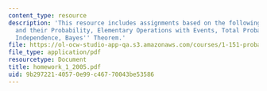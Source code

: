 ```yaml
---
content_type: resource
description: 'This resource includes assignments based on the following topics: Events
  and their Probability, Elementary Operations with Events, Total Probability Theorem,
  Independence, Bayes'' Theorem.'
file: https://ol-ocw-studio-app-qa.s3.amazonaws.com/courses/1-151-probability-and-statistics-in-engineering-spring-2005/9b29722140570e99c46770043be53586_homework_1_2005.pdf
file_type: application/pdf
resourcetype: Document
title: homework_1_2005.pdf
uid: 9b297221-4057-0e99-c467-70043be53586
---
```

